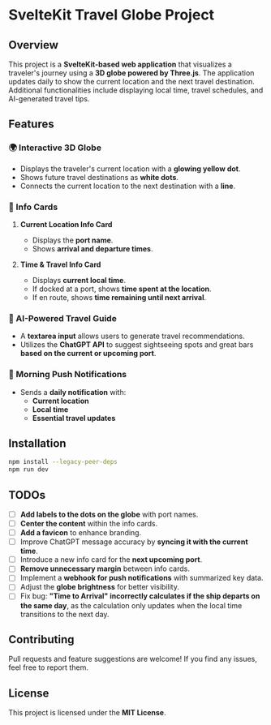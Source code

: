 # SvelteKit Travel Globe Project

## Overview
This project is a **SvelteKit-based web application** that visualizes a traveler's journey using a **3D globe powered by Three.js**. The application updates daily to show the current location and the next travel destination. Additional functionalities include displaying local time, travel schedules, and AI-generated travel tips.

## Features

### 🌍 Interactive 3D Globe
- Displays the traveler's current location with a **glowing yellow dot**.
- Shows future travel destinations as **white dots**.
- Connects the current location to the next destination with a **line**.

### 📌 Info Cards
1. **Current Location Info Card**
   - Displays the **port name**.
   - Shows **arrival and departure times**.
   
2. **Time & Travel Info Card**
   - Displays **current local time**.
   - If docked at a port, shows **time spent at the location**.
   - If en route, shows **time remaining until next arrival**.

### 📝 AI-Powered Travel Guide
- A **textarea input** allows users to generate travel recommendations.
- Utilizes the **ChatGPT API** to suggest sightseeing spots and great bars **based on the current or upcoming port**.

### 📲 Morning Push Notifications
- Sends a **daily notification** with:
  - **Current location**
  - **Local time**
  - **Essential travel updates**

## Installation

```bash
npm install --legacy-peer-deps
npm run dev
```

## TODOs
- [ ] **Add labels to the dots on the globe** with port names.
- [ ] **Center the content** within the info cards.
- [ ] **Add a favicon** to enhance branding.
- [ ] Improve ChatGPT message accuracy by **syncing it with the current time**.
- [ ] Introduce a new info card for the **next upcoming port**.
- [ ] **Remove unnecessary margin** between info cards.
- [ ] Implement a **webhook for push notifications** with summarized key data.
- [ ] Adjust the **globe brightness** for better visibility.
- [ ] Fix bug: **"Time to Arrival" incorrectly calculates if the ship departs on the same day**, as the calculation only updates when the local time transitions to the next day.

## Contributing
Pull requests and feature suggestions are welcome! If you find any issues, feel free to report them.

## License
This project is licensed under the **MIT License**.
